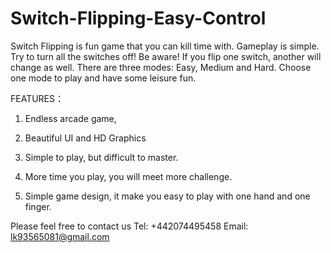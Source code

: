 # Switch-Flipping-Easy-Control
Switch Flipping is fun game that you can kill time with.
Gameplay is simple. Try to turn all the switches off! 
Be aware! If you flip one switch, another will change as well. 
There are three modes: Easy, Medium and Hard. Choose one mode to play and have some leisure fun.

FEATURES：

1. Endless arcade game, 

2. Beautiful UI and HD Graphics

3. Simple to play, but difficult to master.

4. More time you play, you will meet more challenge.

5. Simple game design, it make you easy to play with one hand and one finger.

Please feel free to contact us
Tel: +442074495458
Email: lk93565081@gmail.com
